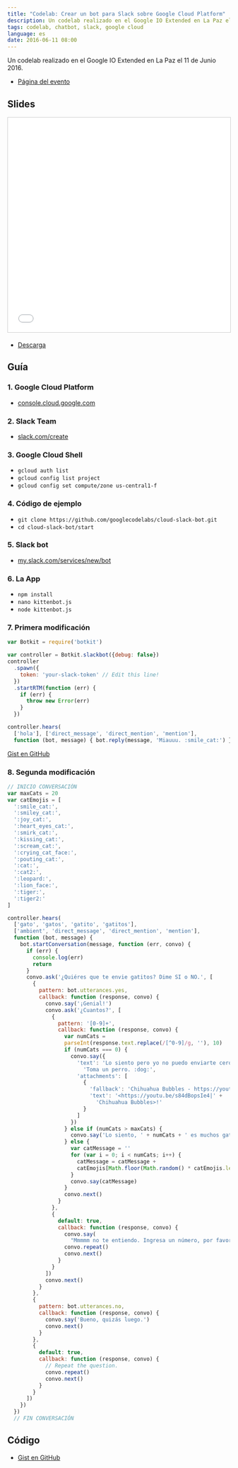 ```yaml
---
title: "Codelab: Crear un bot para Slack sobre Google Cloud Platform"
description: Un codelab realizado en el Google IO Extended en La Paz el 11 de Junio 2016.
tags: codelab, chatbot, slack, google cloud
language: es
date: 2016-06-11 08:00
---
```


Un codelab realizado en el Google IO Extended en La Paz el 11 de Junio 2016.

* [Página del evento](https://www.facebook.com/events/1169325799779223/)

## Slides

<iframe allowfullscreen="" frameborder="0" height="485" marginheight="0" marginwidth="0" scrolling="no" src="//www.slideshare.net/slideshow/embed_code/key/Aodsl6q4p4iUQq" style="border:1px solid #CCC; border-width:1px; margin-bottom:5px; max-width: 100%;" width="100%"></iframe>

- [Descarga](https://drive.google.com/file/d/0B5wCprFP-EBZcEd2ajVHMHFnZms/view?usp=sharing)


## Guía

### 1. Google Cloud Platform

- [console.cloud.google.com](https://console.cloud.google.com)

### 2. Slack Team

- [slack.com/create](https://slack.com/create)

### 3. Google Cloud Shell

- `gcloud auth list`
- `gcloud config list project`
- `gcloud config set compute/zone us-central1-f`

### 4. Código de ejemplo

- `git clone https://github.com/googlecodelabs/cloud-slack-bot.git`
- `cd cloud-slack-bot/start`

### 5. Slack bot

- [my.slack.com/services/new/bot](http://my.slack.com/services/new/bot)

### 6. La App

- `npm install`
- `nano kittenbot.js`
- `node kittenbot.js`

### 7. Primera modificación

```javascript
var Botkit = require('botkit')

var controller = Botkit.slackbot({debug: false})
controller
  .spawn({
    token: 'your-slack-token' // Edit this line!
  })
  .startRTM(function (err) {
    if (err) {
      throw new Error(err)
    }
  })

controller.hears(
  ['hola'], ['direct_message', 'direct_mention', 'mention'],
  function (bot, message) { bot.reply(message, 'Miauuu. :smile_cat:') })
```

[Gist en GitHub](https://gist.github.com/alvareztech/61b37ea11a7a75d12ca44586973310d8)

### 8. Segunda modificación

```javascript
// INICIO CONVERSACIÓN
var maxCats = 20
var catEmojis = [
  ':smile_cat:',
  ':smiley_cat:',
  ':joy_cat:',
  ':heart_eyes_cat:',
  ':smirk_cat:',
  ':kissing_cat:',
  ':scream_cat:',
  ':crying_cat_face:',
  ':pouting_cat:',
  ':cat:',
  ':cat2:',
  ':leopard:',
  ':lion_face:',
  ':tiger:',
  ':tiger2:'
]

controller.hears(
  ['gato', 'gatos', 'gatito', 'gatitos'],
  ['ambient', 'direct_message', 'direct_mention', 'mention'],
  function (bot, message) {
    bot.startConversation(message, function (err, convo) {
      if (err) {
        console.log(err)
        return
      }
      convo.ask('¿Quiéres que te envie gatitos? Dime SI o NO.', [
        {
          pattern: bot.utterances.yes,
          callback: function (response, convo) {
            convo.say('¡Genial!')
            convo.ask('¿Cuantos?', [
              {
                pattern: '[0-9]+',
                callback: function (response, convo) {
                  var numCats =
                  parseInt(response.text.replace(/[^0-9]/g, ''), 10)
                  if (numCats === 0) {
                    convo.say({
                      'text': 'Lo siento pero yo no puedo enviarte cero gatos. ' +
                        'Toma un perro. :dog:',
                      'attachments': [
                        {
                          'fallback': 'Chihuahua Bubbles - https://youtu.be/s84dBopsIe4',
                          'text': '<https://youtu.be/s84dBopsIe4|' +
                            'Chihuahua Bubbles>!'
                        }
                      ]
                    })
                  } else if (numCats > maxCats) {
                    convo.say('Lo siento, ' + numCats + ' es muchos gatos.')
                  } else {
                    var catMessage = ''
                    for (var i = 0; i < numCats; i++) {
                      catMessage = catMessage +
                      catEmojis[Math.floor(Math.random() * catEmojis.length)]
                    }
                    convo.say(catMessage)
                  }
                  convo.next()
                }
              },
              {
                default: true,
                callback: function (response, convo) {
                  convo.say(
                    "Mmmmm no te entiendo. Ingresa un número, por favor.")
                  convo.repeat()
                  convo.next()
                }
              }
            ])
            convo.next()
          }
        },
        {
          pattern: bot.utterances.no,
          callback: function (response, convo) {
            convo.say('Bueno, quizás luego.')
            convo.next()
          }
        },
        {
          default: true,
          callback: function (response, convo) {
            // Repeat the question.
            convo.repeat()
            convo.next()
          }
        }
      ])
    })
  })
  // FIN CONVERSACIÓN
```

## Código

* [Gist en GitHub](https://gist.github.com/alvareztech/8a169a0006dc845fdbf610539b48dd83)
